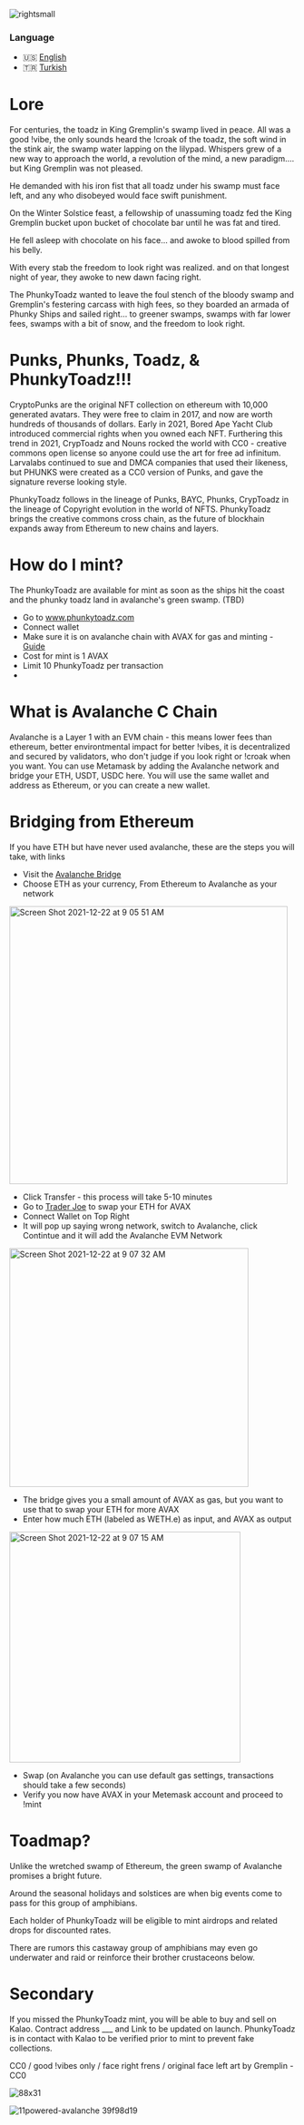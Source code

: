 ![rightsmall](https://user-images.githubusercontent.com/96514988/147126941-e63c06db-7c28-4acc-8d3b-2ba25e2bd2e9.png)

### Language

* 🇺🇸 [English](https://github.com/phunkytoadz/phunkytoadz/blob/main/README.md)
* 🇹🇷 [Turkish](https://github.com/phunkytoadz/phunkytoadz/blob/main/TURKISH.md)


# Lore

For centuries, the toadz in King Gremplin's swamp lived in peace. All was a good !vibe, the only sounds heard the !croak of the toadz, the soft wind in the stink air, the swamp water lapping on the lilypad. Whispers grew of a new way to approach the world, a revolution of the mind, a new paradigm.... but King Gremplin was not pleased. 

He demanded with his iron fist that all toadz under his swamp must face left, and any who disobeyed would face swift punishment.

On the Winter Solstice feast, a fellowship of unassuming toadz fed the King Gremplin bucket upon bucket of chocolate bar until he was fat and tired. 

He fell asleep with chocolate on his face... and awoke to blood spilled from his belly. 

With every stab the freedom to look right was realized. and on that longest night of year, they awoke to new dawn facing right.

The PhunkyToadz wanted to leave the foul stench of the bloody swamp and Gremplin's festering carcass with high fees, so they boarded an armada of Phunky Ships and sailed right... to greener swamps, swamps with far lower fees, swamps with a bit of snow, and the freedom to look right.


# Punks, Phunks, Toadz, & PhunkyToadz!!!

CryptoPunks are the original NFT collection on ethereum with 10,000 generated avatars. They were free to claim in 2017, and now are worth hundreds of thousands of dollars.  Early in 2021, Bored Ape Yacht Club introduced commercial rights when you owned each NFT. Furthering this trend in 2021, CrypToadz and Nouns rocked the world with CC0 - creative commons open license so anyone could use the art for free ad infinitum. Larvalabs continued to sue and DMCA companies that used their likeness, but PHUNKS were created as a CC0 version of Punks, and gave the signature reverse looking style. 

PhunkyToadz follows in the lineage of Punks, BAYC, Phunks, CrypToadz in the lineage of Copyright evolution in the world of NFTS. PhunkyToadz brings the creative commons cross chain, as the future of blockhain expands away from Ethereum to new chains and layers.


# How do I mint?

The PhunkyToadz are available for mint as soon as the ships hit the coast and the phunky toadz land in avalanche's green swamp. (TBD)

* Go to www.phunkytoadz.com 
* Connect wallet
* Make sure it is on avalanche chain with AVAX for gas and minting - [Guide](https://support.avax.network/en/articles/4626956-how-do-i-set-up-metamask-on-avalanche)
* Cost for mint is 1 AVAX
* Limit 10 PhunkyToadz per transaction
* 
# What is Avalanche C Chain

Avalanche is a Layer 1 with an EVM chain - this means lower fees than ethereum, better environtmental impact for better !vibes, it is decentralized and secured by validators, who don't judge if you look right or !croak when you want. You can use Metamask by adding the Avalanche network and bridge your ETH, USDT, USDC here. You will use the same wallet and address as Ethereum, or you can create a new wallet. 


# Bridging from Ethereum

If you have ETH but have never used avalanche, these are the steps you will take, with links

* Visit the [Avalanche Bridge](https://bridge.avax.network/)
* Choose ETH as your currency, From Ethereum to Avalanche as your network

<img width="490" alt="Screen Shot 2021-12-22 at 9 05 51 AM" src="https://user-images.githubusercontent.com/96514988/147129316-d0b9a489-1178-4cf4-b940-0ea1155b72bf.png">

* Click Transfer - this process will take 5-10 minutes
* Go to [Trader Joe](https://traderjoexyz.com/#/trade?inputCurrency=0x49d5c2bdffac6ce2bfdb6640f4f80f226bc10bab&outputCurrency=0xb31f66aa3c1e785363f0875a1b74e27b85fd66c7) to swap your ETH for AVAX
* Connect Wallet on Top Right
* It will pop up saying wrong network, switch to Avalanche, click Contintue and it will add the Avalanche EVM Network

<img width="421" alt="Screen Shot 2021-12-22 at 9 07 32 AM" src="https://user-images.githubusercontent.com/96514988/147129685-89e501d4-e67a-4ff4-8794-d4e0f89db8aa.png">

* The bridge gives you a small amount of AVAX as gas, but you want to use that to swap your ETH for more AVAX
* Enter how much ETH (labeled as WETH.e) as input, and AVAX as output

<img width="407" alt="Screen Shot 2021-12-22 at 9 07 15 AM" src="https://user-images.githubusercontent.com/96514988/147129796-b52b4e75-efb3-410e-9b76-4f5b7d79afff.png">

* Swap (on Avalanche you can use default gas settings, transactions should take a few seconds)
* Verify you now have AVAX in your Metemask account and proceed to !mint


# Toadmap?

Unlike the wretched swamp of Ethereum, the green swamp of Avalanche promises a bright future.

Around the seasonal holidays and solstices are when big events come to pass for this group of amphibians. 

Each holder of PhunkyToadz will be eligible to mint airdrops and related drops for discounted rates.

There are rumors this castaway group of amphibians may even go underwater and raid or reinforce their brother crustaceons below.

# Secondary

If you missed the PhunkyToadz mint, you will be able to buy and sell on Kalao. Contract address ___ and Link to be updated on launch. PhunkyToadz is in contact with Kalao to be verified prior to mint to prevent fake collections. 


CC0 / good !vibes only / face right frens / original face left art by Gremplin - CC0

![88x31](https://user-images.githubusercontent.com/96514988/147050178-6059d9e0-daa4-4243-b35f-43b7d924510a.png)

![11powered-avalanche 39f98d19](https://user-images.githubusercontent.com/96514988/147050193-bd9179a9-65e1-4ceb-ba47-00926df33d92.png)

